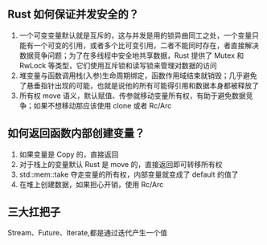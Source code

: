 ## Rust 如何保证并发安全的？

1. 一个可变变量默认就是互斥的，这与并发是用的锁异曲同工之处，一个变量只能有一个可变的引用，或者多个比可变引用，二者不能同时存在，者直接解决数据竞争问题；为了在多线程中安全地共享数据，Rust 提供了 Mutex 和 RwLock 等类型，它们使用互斥锁和读写锁来管理对数据的访问
2. 堆变量与函数调用栈(入参)生命周期绑定，函数作用域结束就销毁；几乎避免了悬垂指针出现的可能，也就是说他的所有可能得引用和数据本身都被释放了
3. 所有权 move 语义，默认赋值、传参就移动变量所有权，有助于避免数据竞争；如果不想移动那应该使用 clone 或者 Rc/Arc

## 如何返回函数内部创建变量？

1. 如果变量是 Copy 的，直接返回
2. 对于栈上的变量默认 Rust 是 move 的，直接返回即可转移所有权
3. std::mem::take 夺走变量的所有权，内部变量就变成了 default 的值了
4. 在堆上创建数据，如果担心开销，使用 Rc/Arc

## 三大扛把子

Stream、Future、Iterate,都是通过迭代产生一个值
